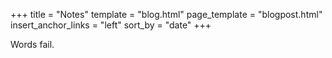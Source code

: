 +++
title = "Notes"
template = "blog.html"
page_template = "blogpost.html"
insert_anchor_links = "left"
sort_by = "date"
+++

Words fail.
